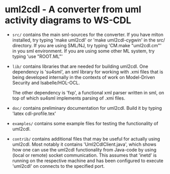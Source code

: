 # uml2cdl - A converter from uml activity diagrams to WS-CDL


 * `src/` contains the main sml-sources for the converter. If you have
   mlton installed, try typing 'make uml2cdl' or 'make uml2cdl-cygwin'
   in the src/ directory.  If you are using SML/NJ, try typing
   'CM.make "uml2cdl.cm"' in you sml environment.  If you are using
   some other ML system, try typing 'use "ROOT.ML"'

 * `lib/` contains libraries that are needed for building uml2cdl.  One
   dependency is 'su4sml', an sml library for working with .xmi
   files that is being developed internally in the contexts of work on
   Model-Driven Security and Isabelle/HOL-OCL.

   The other dependency is 'fxp', a functional xml parser written in
   sml, on top of which su4sml implements parsing of .xmi files. 

 * `doc/` contains preliminary documentation for uml2cdl.  Build it by
   typing 'latex cdl-profile.tex'

 * `examples/` contains some example files for testing the functionality
   of uml2cdl.

 * `contrib/` contains additional files that may be useful for actually
   using uml2cdl.  Most notably it contains 'Uml2CdlClient.java',
   which shows how one can use the uml2cdl functionality from
   Java-code by using (local or remote) socket communication.  This
   assumes that 'inetd' is running on the respective machine and has
   been configured to execute 'uml2cdl' on connects to the specified
   port. 
